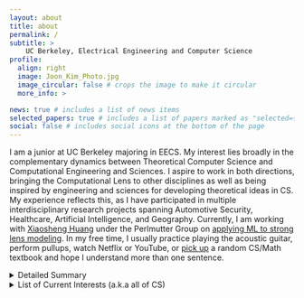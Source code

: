```yaml
---
layout: about
title: about
permalink: /
subtitle: >
    UC Berkeley, Electrical Engineering and Computer Science
profile:
  align: right
  image: Joon_Kim_Photo.jpg
  image_circular: false # crops the image to make it circular
  more_info: >

news: true # includes a list of news items
selected_papers: true # includes a list of papers marked as "selected={true}"
social: false # includes social icons at the bottom of the page
---
```


I am a junior at UC Berkeley majoring in EECS. My interest lies broadly in the complementary dynamics between Theoretical Computer Science and Computational Engineering and Sciences. I aspire to work in both directions, bringing the Computational Lens to other disciplines as well as being inspired by engineering and sciences for developing theoretical ideas in CS. My experience reflects this, as I have participated in multiple interdisciplinary research projects spanning Automotive Security, Healthcare, Artificial Intelligence, and Geography. Currently, I am working with [Xiaosheng Huang](https://www.usfca.edu/faculty/xiaosheng-huang) under the Perlmutter Group on [applying ML to strong lens modeling](https://highredshift.github.io/lens-modeling.html). In my free time, I usually practice playing the acoustic guitar, perform pullups, watch Netflix or YouTube, or [pick up](./readings) a random CS/Math textbook and hope I understand more than one sentence.

<details markdown="block">
  <summary>Detailed Summary</summary>
- This summer, I participated in a [SURF-REU program](https://sandip.ece.ufl.edu/reu-22/) at University of Florida and researched automotive security, led by Professor Sandip Ray. 
- In Fall 24, I worked as an undergraduate researcher in the [C.H.E.N. Lab](https://chenlab.io/), affiliated with [BAIR](https://bair.berkeley.edu/) and [CPH](https://computationalhealth.berkeley.edu/), led by Professor [Irene Chen](https://irenechen.net/). There, I investigated the effect of zero-shot LLM inference on self-supervised learning alongside Ph.D. candidate [Jichan Chung](https://scholar.google.com/citations?user=pXQfWTkAAAAJ&hl=en). 
- Previously, I worked as a research intern at [JLK Inc.](https://jlkgroup.com/en/about/), researching federated learning models applied to MRI image segmentation. 
- During my military service in 2023, I was fortunate to be advised by Professor Sejin Park to research defensive techniques against Deep Leakage in federated learning.
- In Spring 22, I started my research journey with a URAP program in [Studio.geo](https://studiogeo.berkeley.edu/) in the Geography department at Berkeley, led by Professor Clancy Wilmott. There, I explored uses and limitations of Generative AI models in generating 'fake' maps.
</details>

<details markdown="block">
  <summary>List of Current Interests (a.k.a all of CS)</summary>
- TCS/Algorithms Toolbox
    - Combinatorial
    - Randomized
    - Approximation
    - Spectral
- NP-Optimization
    - Heuristics
    - Constraint Programming
    - Machine Learning (when justified!)
- Algorithm Engineering
    - Real data inputs
    - Beyond worst-case analysis
    - Performance evaluation
- Scientific Modeling/Computing
    - Bioinformatics
    - Probabilistic/Statistical models
    - Formal methods
</details>




